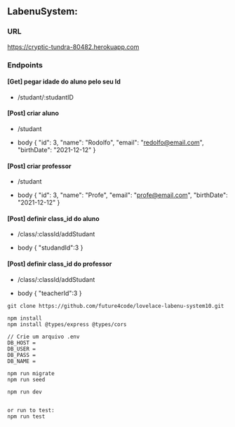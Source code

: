 ## LabenuSystem:

### URL
https://cryptic-tundra-80482.herokuapp.com

### Endpoints

#### [Get] pegar idade do aluno pelo seu Id
* /studant/:studantID

#### [Post] criar aluno
* /studant

* body
{
    "id": 3,
    "name": "Rodolfo",
    "email": "redolfo@email.com",
    "birthDate": "2021-12-12"
}

#### [Post] criar professor
* /studant

* body
{
    "id": 3,
    "name": "Profe",
    "email": "profe@email.com",
    "birthDate": "2021-12-12"
}

#### [Post] definir class_id do aluno
* /class/:classId/addStudant

* body
{
    "studandId":3
}

#### [Post] definir class_id do professor
* /class/:classId/addStudant

* body
{
    "teacherId":3
}


```
git clone https://github.com/future4code/lovelace-labenu-system10.git

npm install
npm install @types/express @types/cors

// Crie um arquivo .env
DB_HOST = 
DB_USER = 
DB_PASS = 
DB_NAME = 

npm run migrate
npm run seed

npm run dev


or run to test:
npm run test 

```
